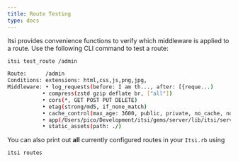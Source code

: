 ```yaml
---
title: Route Testing
type: docs
---
```

Itsi provides convenience functions to verify which middleware is applied to a route.
Use the following CLI command to test a route:

```bash
itsi test_route /admin
```

```bash
Route:      /admin
Conditions: extensions: html,css,js,png,jpg,
Middleware: • log_requests(before: I am th..., after: [{reque...)
           • compress(zstd gzip deflate br, ["all"])
           • cors(*, GET POST PUT DELETE)
           • etag(strong/md5, if_none_match)
           • cache_control(max_age: 3600, public, private, no_cache, no_store, must_revalidate, proxy_revalidate, immutable)
           • app(/Users/pico/Development/itsi/gems/server/lib/itsi/server/rack_interface.rb:1)
           • static_assets(path: ./)
```

You can also print out **all** currently configured routes in your `Itsi.rb` using
```bash
itsi routes
```
